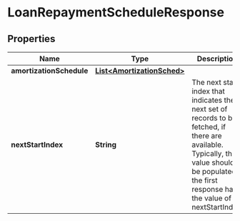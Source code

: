 # LoanRepaymentScheduleResponse

## Properties
Name | Type | Description | Notes
------------ | ------------- | ------------- | -------------
**amortizationSchedule** | [**List&lt;AmortizationSched&gt;**](AmortizationSched.md) |  |  [optional]
**nextStartIndex** | **String** | The next start index that indicates the next set of records to be fetched, if there are available. Typically, this value should be populated if the first response has the value of nextStartIndex. |  [optional]
